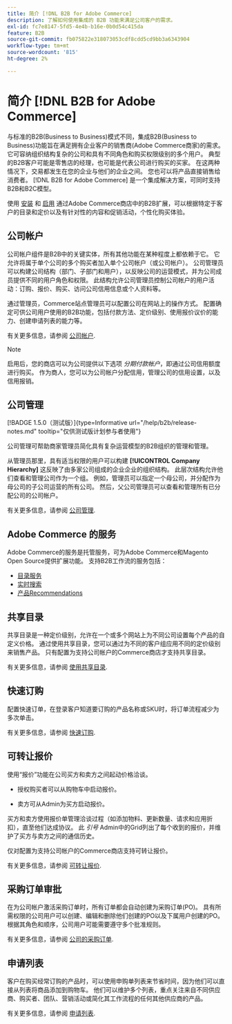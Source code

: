 ```yaml
---
title: 简介 [!DNL B2B for Adobe Commerce]
description: 了解如何使用集成的 B2B 功能来满足公司客户的需求。
exl-id: fc7e8147-5fd5-4e4b-b16e-0b0d54c415da
feature: B2B
source-git-commit: fb075822e318073053cdf8cdd5cd9bb3a6343904
workflow-type: tm+mt
source-wordcount: '815'
ht-degree: 2%

---
```


# 简介 [!DNL B2B for Adobe Commerce]

与标准的B2B(Business to Business)模式不同，集成B2B(Business to Business)功能旨在满足拥有企业客户的销售商(Adobe Commerce商家)的需求。 它可容纳组织结构复杂的公司和具有不同角色和购买权限级别的多个用户。 典型的B2B客户可能是零售店的经理，也可能是代表公司进行购买的买家。 在这两种情况下，交易都发生在您的企业与他们的企业之间。 您也可以将产品直接销售给消费者。 [!DNL B2B for Adobe Commerce] 是一个集成解决方案，可同时支持B2B和B2C模型。

使用 [安装](install.md) 和 [启用](enable-basic-features.md) 通过Adobe Commerce商店中的B2B扩展，可以根据特定于客户的目录和定价以及有针对性的内容和促销活动，个性化购买体验。

## 公司帐户

公司帐户组件是B2B中的关键实体，所有其他功能在某种程度上都依赖于它。 它允许将属于单个公司的多个购买者加入单个公司帐户（或公司帐户）。 公司管理员可以构建公司结构（部门、子部门和用户），以反映公司的运营模式，并为公司成员提供不同的用户角色和权限。 此结构允许公司管理员控制公司帐户的用户活动：订购、报价、购买、访问公司信用信息或个人资料等。

通过管理员，Commerce站点管理员可以配置公司在网站上的操作方式。 配置确定可供公司用户使用的B2B功能，包括付款方法、定价级别、使用报价议价的能力、创建申请列表的能力等。

有关更多信息，请参阅 [公司帐户](account-companies.md).

>[!NOTE]
>
>启用后，您的商店可以为公司提供以下选项 _分期付款帐户_，即通过公司信用额度进行购买。 作为商人，您可以为公司帐户分配信用，管理公司的信用设置，以及信用报销。

## 公司管理

[!BADGE 1.5.0（测试版）]{type=Informative url="/help/b2b/release-notes.md" tooltip="仅供测试版计划参与者使用"}

公司管理可帮助商家管理员简化具有复杂运营模型的B2B组织的管理和管理。

从管理员那里，具有适当权限的用户可以构建 **[!UICONTROL Company Hierarchy]** 这反映了由多家公司组成的企业企业的组织结构。 此层次结构允许他们查看和管理公司作为一个组。 例如，管理员可以指定一个母公司，并分配作为母公司的子公司运营的所有公司。 然后，父公司管理员可以查看和管理所有已分配公司的公司帐户。

有关更多信息，请参阅 [公司管理](manage-companies.md).

## Adobe Commerce 的服务

Adobe Commerce的服务是托管服务，可为Adobe Commerce和Magento Open Source提供扩展功能。 支持B2B工作流的服务包括：

* [目录服务](https://experienceleague.adobe.com/docs/commerce-merchant-services/catalog-service/guide-overview.html)
* [实时搜索](https://experienceleague.adobe.com/docs/commerce-merchant-services/live-search/guide-overview.html)
* [产品Recommendations](https://experienceleague.adobe.com/docs/commerce-merchant-services/product-recommendations/guide-overview.html)

## 共享目录

共享目录是一种定价级别，允许在一个或多个网站上为不同公司设置每个产品的自定义价格。 通过使用共享目录，您可以通过为不同的客户组应用不同的定价级别来销售产品。 只有配置为支持公司帐户的Commerce商店才支持共享目录。

有关更多信息，请参阅 [使用共享目录](catalog-shared.md).

## 快速订购

配置快速订单，在登录客户知道要订购的产品名称或SKU时，将订单流程减少为多次单击。

有关更多信息，请参阅 [快速订购](quick-order.md).

## 可转让报价

使用“报价”功能在公司买方和卖方之间起动价格洽谈。

* 授权购买者可以从购物车中启动报价。

* 卖方可从Admin为买方启动报价。

买方和卖方使用报价单管理洽谈过程（如添加物料、更新数量、请求和应用折扣），直至他们达成协议。 此 _引号_ Admin中的Grid列出了每个收到的报价，并维护了买方与卖方之间的通信历史。

仅对配置为支持公司帐户的Commerce商店支持可转让报价。

有关更多信息，请参阅 [可转让报价](quotes.md).

## 采购订单审批

在为公司帐户激活采购订单时，所有订单都会自动创建为采购订单(PO)。 具有所需权限的公司用户可以创建、编辑和删除他们创建的PO以及下属用户创建的PO。 根据其角色和顺序，公司用户可能需要遵守多个批准规则。

有关更多信息，请参阅 [公司的采购订单](purchase-order-flow.md).

## 申请列表

客户在购买经常订购的产品时，可以使用申购单列表来节省时间，因为他们可以直接从列表将商品添加到购物车。 他们可以维护多个列表，重点关注来自不同供应商、购买者、团队、营销活动或简化其工作流程的任何其他供应商的产品。

有关更多信息，请参阅 [申请列表](requisition-lists.md).
